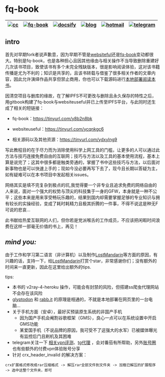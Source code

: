 # fq-book

|[![cc](https://i.creativecommons.org/l/by-nc/4.0/80x15.png)](http://creativecommons.org/licenses/by-nc/4.0/)|[![fq-book](https://img.shields.io/badge/%F0%9F%93%96book-fq--book-red.svg?longCache=true&style=flat-square)](https://loremwalker.github.io/fq-book)|[![docsify](https://img.shields.io/badge/%F0%9F%93%96docs-docsify-brightgreen.svg?longCache=true&style=flat-square)](https://docsify.js.org/)|[![blog](https://img.shields.io/badge/%F0%9F%94%97blog-loremwalker-lightgrey.svg?longCache=true&style=flat-square)](https://loremwalker.github.io/)|[![hotmail](https://img.shields.io/badge/%F0%9F%93%A7hotmail-@邮箱联系-blue.svg?longCache=true&style=flat-square)](mailto:loremwalker@hotmail.com)|[![telegram](https://img.shields.io/badge/telegram-:me-blue.svg?longCache=true&style=flat-square)](https://t.me/loremwalker)
|:-:|:-:|:-:|:-:|:-:|:-:|

## intro

首先对早期fork者说声歉意，因为早期不管是[websiteful](https://github.com/loremwalker/WebSiteUseful)还是[fq-book](https://loremwalker.github.io/fq-book)变动都很大。特别是fq-book，也是各种担心且因其他缘由与相关操作不当导致删除重建好几次该书项目，致使该书有多个未完全残缺版本，很是影响阅读体验，这对该书籍传播是尤为不利的；知识是共享的，且该书转载与借鉴了很多相关作者的文章内容，因此允许演绎作品共享但禁止商用，你也可以下载源码进行[本地部署阅读本书](https://github.com/loremwalker/fq-book/blob/master/tutorial/docsify-serve.md)。

因清空项目与删库的缘故，在了解IPFS不可更改与删除且永久保存的特性之后，用gitbook构建了fq-book与websiteuseful并已上传至IPFS平台，与此同时还生成了相关的短链接：

  * fq-book：https://tinyurl.com/y8b2n8bk
  
  * websiteuseful：https://tinyurl.com/ycqnkgc6

  * 相关源码以及其他资源：https://tinyurl.com/ydxylng9

写此教程目的在于尽力而为消除使用科学上网工具的门槛，让更多的人可以通过此方法与技巧连接免费自由的互联网；技巧与方法以及工具的基本使用流程，基本上算是说完了；这其中很多都是触类旁通的，掌握了书中这些技巧与方法，以后面对新事物也是可以快速上手的；现如今没必要再写下去了，现今且长期以答疑为主，如有疑难可以在本书项目中发起相关issues。

网络其实是填不完复杂到极点的坑,我觉得要一个非专业且追求免费的网络自由的人来说，面对一个强大的权势与顶尖的科技集于一身的GFW，本身就是一种不公平；这些本来是用来享受畅玩乐趣的，结果到国内却需要掌握足够的专业知识与拥有较长的实操经验，变成了耗时耗精力且极其折腾的一件事，不得不说这是种无F可说的悲哀...

此书献给热爱互联网的人们，但你若是党派喉舌的工作成员，不应该把闲暇时间浪费在这样一部毫无价值的书上，再见！

## ***mind you:*** 
由于工作和学习第二语言（非计算机）以及制作[LostMandarin](https://github.com/loremwalker/LostMandarin)等方面的原因，有兴趣的话，支持一下，给[LostMandarin](https://github.com/loremwalker/LostMandarin)打赏个star，非常感谢你们；没有额外的时间来一直更新，因此在这里给出额外的tips.

tips:

* 本书的 v2ray-4-heroku 操作，可能会有封禁的风险，但搭建ss爬虫代理网站不会存在该风险
* [glyptodon](https://demo.glyptodon.com) 和 [rabb.it](https://www.rabb.it/) 的原理是相通的，不就是本地部署在网页里的一台电脑...
* 关于手机方面（安卓），最好买预装原生系统的非国产手机
  * 因为国产手机会阉割谷歌框架（GMS），良心一点可以在系统设置中开启GMS功能
  * 某爱国手机（不说品牌的原因，我可受不了这强大的水军）已被媒体曝光有监控后门且刷机及其困难
* telegram关注一下 [相关vpn评测](https://t.me/vpnchina)、[tg代理](https://t.me/TgProxies) ，会对番茄有所帮助，另外[账号圈](https://t.me/XRAcc)也有些额外的付费vpn体验账号分享
* 针对 crx_header_invalid 的解决方案：
 ```
 crx扩展格式修改成rar压缩格式 -> 解压rar全部文件到文件夹 -> 加载已解压的扩展程序 -> 选中这整个文件夹，即可
 ```


<!--

lorem ：

现在看以前写的话，好蠢好搞笑，又这么悲愤，不过我已经不想改了（懒、较麻烦耗时多），如果当时没这心气也许也不会做这些了，算了任其自然吧....过去随意发的issue，现在看起来是有些丑了...

不使用gitalk的原因，虽然它可以免翻进行评论，但该插件存在很多严重的缺陷不足，例如各章节的评论内容模块显示设定不合理、发起的issues容易滥用且配置麻烦，还不如使用文档博客支持最多的评论插件但被墙了的disqus。

每个人都有不同的见解，可能书中这类讲解适合ta，也可能不太适合ta，认为教程很繁琐又不够细致，甚至不知道在说些什么东西，连看下去的心情都没有了，还不如花钱来的痛快；如今生活已不易，每月的衣食住行与基本过百的话费加上6-8美元的额外互联网开销，其实也是挺鸡肋的。

将实权运用在网络上指鹿为马的DNS污染，并不是要我们相信这个网站不存在，而是老实安分地服从它。

-->
